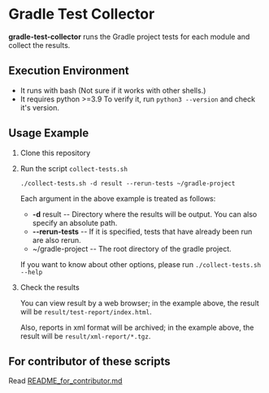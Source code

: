 # Gradle Test Collector

**gradle-test-collector** runs the Gradle project tests for each module and collect the results.


## Execution Environment

- It runs with bash (Not sure if it works with other shells.)
- It requires python >=3.9
    To verify it, run `python3 --version` and check it's version.


## Usage Example

1. Clone this repository

1. Run the script `collect-tests.sh`

    ```shell
    ./collect-tests.sh -d result --rerun-tests ~/gradle-project
    ```

    Each argument in the above example is treated as follows:
    - **-d** result -- Directory where the results will be output. You can also specify an absolute path.
    - **--rerun-tests** -- If it is specified, tests that have already been run are also rerun.
    - ~/gradle-project -- The root directory of the gradle project.

    If you want to know about other options, please run `./collect-tests.sh --help`

1. Check the results

    You can view result by a web browser; in the example above, the result will be `result/test-report/index.html`.

    Also, reports in xml format will be archived; in the example above, the result will be `result/xml-report/*.tgz`.


## For contributor of these scripts

Read [README_for_contributor.md](./README_for_contributor.md)